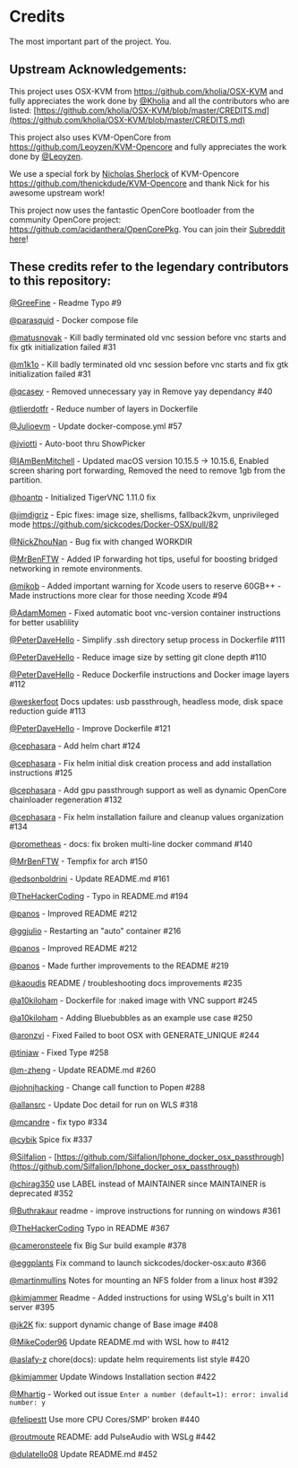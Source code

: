 # Credits

The most important part of the project. You.

## Upstream Acknowledgements:

This project uses OSX-KVM from https://github.com/kholia/OSX-KVM and fully appreciates the work done by [@Kholia](https://github.com/Kholia) and all the contributors who are listed: [https://github.com/kholia/OSX-KVM/blob/master/CREDITS.md](https://github.com/kholia/OSX-KVM/blob/master/CREDITS.md)

This project also uses KVM-OpenCore from https://github.com/Leoyzen/KVM-Opencore and fully appreciates the work done by [@Leoyzen](https://github.com/Leoyzen).

We use a special fork by [Nicholas Sherlock](https://www.nicksherlock.com/) of KVM-Opencore https://github.com/thenickdude/KVM-Opencore and thank Nick for his awesome upstream work!

This project now uses the fantastic OpenCore bootloader from the community OpenCore project: https://github.com/acidanthera/OpenCorePkg. You can join their [Subreddit here](https://www.reddit.com/r/hackintosh/)!

## These credits refer to the legendary contributors to this repository:

[@GreeFine](https://github.com/GreeFine) - Readme Typo #9 

[@parasquid](https://github.com/parasquid) - Docker compose file

[@matusnovak](https://github.com/matusnovak) - Kill badly terminated old vnc session before vnc starts and fix gtk initialization failed #31

[@m1k1o](https://github.com/m1k1o) - Kill badly terminated old vnc session before vnc starts and fix gtk initialization failed #31

[@qcasey](https://github.com/qcasey) - Removed unnecessary yay in Remove yay dependancy #40 

[@tlierdotfr](https://github.com/tlierdotfr) - Reduce number of layers in Dockerfile 

[@Julioevm](https://github.com/Julioevm) - Update docker-compose.yml #57

[@jviotti](https://github.com/jviotti) - Auto-boot thru ShowPicker

[@IAmBenMitchell]([https://github.com/MrBenFTW](https://github.com/iambenmitchell)) - Updated macOS version 10.15.5 -> 10.15.6, Enabled screen sharing port forwarding, Removed the need to remove 1gb from the partition.

[@hoantp](https://github.com/hoantp) - Initialized TigerVNC 1.11.0 fix

[@jimdigriz](https://github.com/jimdigriz) - Epic fixes: image size, shellisms, fallback2kvm, unprivileged mode https://github.com/sickcodes/Docker-OSX/pull/82

[@NickZhouNan](https://github.com/NickZhouNan) - Bug fix with changed WORKDIR

[@MrBenFTW](https://github.com/MrBenFTW) - Added IP forwarding hot tips, useful for boosting bridged networking in remote environments.

[@mikob](https://github.com/mikob) - Added important warning for Xcode users to reserve 60GB++ - Made instructions more clear for those needing Xcode #94 

[@AdamMomen](https://github.com/AdamMomen) - Fixed automatic boot vnc-version container instructions for better usablility

[@PeterDaveHello](https://github.com/PeterDaveHello) - Simplify .ssh directory setup process in Dockerfile #111

[@PeterDaveHello](https://github.com/PeterDaveHello) - Reduce image size by setting git clone depth #110

[@PeterDaveHello](https://github.com/PeterDaveHello) - Reduce Dockerfile instructions and Docker image layers #112

[@weskerfoot](https://github.com/weskerfoot) Docs updates: usb passthrough, headless mode, disk space reduction guide #113

[@PeterDaveHello](https://github.com/PeterDaveHello) - Improve Dockerfile #121 

[@cephasara](https://github.com/cephasara) - Add helm chart #124 

[@cephasara](https://github.com/cephasara) - Fix helm initial disk creation process and add installation instructions #125

[@cephasara](https://github.com/cephasara) - Add gpu passthrough support as well as dynamic OpenCore chainloader regeneration #132

[@cephasara](https://github.com/cephasara) - Fix helm installation failure and cleanup values organization #134

[@prometheas](https://github.com/prometheas) - docs: fix broken multi-line docker command #140 

[@MrBenFTW](https://github.com/MrBenFTW) - Tempfix for arch #150

[@edsonboldrini](https://github.com/edsonboldrini) - Update README.md #161

[@TheHackerCoding](https://github.com/TheHackerCoding) - Typo in README.md #194

[@panos](https://github.com/panos) - Improved README #212 

[@ggjulio](https://github.com/ggjulio) - Restarting an "auto" container #216

[@panos](https://github.com/panos) - Improved README #212

[@panos](https://github.com/panos) - Made further improvements to the README #219

[@kaoudis](https://github.com/kaoudis) README / troubleshooting docs improvements #235

[@a10kiloham](https://github.com/a10kiloham) - Dockerfile for :naked image with VNC support #245 

[@a10kiloham](https://github.com/a10kiloham) - Adding Bluebubbles as an example use case #250 

[@aronzvi](https://github.com/aronzvi) - Fixed Failed to boot OSX with GENERATE_UNIQUE #244

[@tinjaw](https://github.com/tinjaw) - Fixed Type #258

[@m-zheng](https://github.com/m-zheng) - Update README.md #260 

[@johnjhacking](https://github.com/johnjhacking) - Change call function to Popen #288 

[@allansrc](https://github.com/allansrc) - Update Doc detail for run on WLS #318 

[@mcandre](https://github.com/mcandre) - fix typo #334 

[@cybik](https://github.com/cybik) Spice fix #337

[@Silfalion](https://github.com/Silfalion) - [https://github.com/Silfalion/Iphone_docker_osx_passthrough](https://github.com/Silfalion/Iphone_docker_osx_passthrough)

[@chirag350](https://github.com/chirag350) use LABEL instead of MAINTAINER since MAINTAINER is deprecated #352 

[@Buthrakaur](https://github.com/Buthrakaur) readme - improve instructions for running on windows #361

[@TheHackerCoding](https://github.com/TheHackerCoding) Typo in README #367 

[@cameronsteele](https://github.com/cameronsteele) fix Big Sur build example #378 

[@eggplants](https://github.com/eggplants) Fix command to launch sickcodes/docker-osx:auto #366 

[@martinmullins](https://github.com/martinmullins) Notes for mounting an NFS folder from a linux host #392

[@kimjammer](https://github.com/kimjammer) Readme - Added instructions for using WSLg's built in X11 server #395

[@jk2K](https://github.com/jk2K) fix: support dynamic change of Base image #408

[@MikeCoder96](https://github.com/MikeCoder96) Update README.md with WSL how to #412

[@aslafy-z](https://github.com/aslafy-z) chore(docs): update helm requirements list style #420

[@kimjammer](https://github.com/kimjammer) Update Windows Installation section #422 

[@Mhartig](https://github.com/Mhartig) -  Worked out issue `Enter a number (default=1): error: invalid number: y`

[@felipestt](https://github.com/felipestt)  Use more CPU Cores/SMP' broken #440 

[@routmoute](https://github.com/routmoute) README: add PulseAudio with WSLg #442 

[@dulatello08](https://github.com/dulatello08) Update README.md #452
